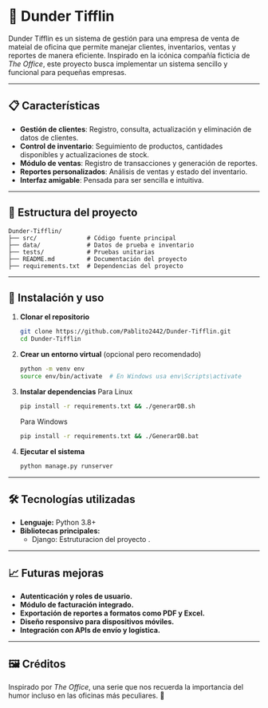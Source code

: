 
# 📝 Dunder Tifflin

Dunder Tifflin es un sistema de gestión para una empresa de venta de mateial de oficina que permite manejar clientes, inventarios, ventas y reportes de manera eficiente. Inspirado en la icónica compañía ficticia de *The Office*, este proyecto busca implementar un sistema sencillo y funcional para pequeñas empresas.

---

## 📋 Características

- **Gestión de clientes**: Registro, consulta, actualización y eliminación de datos de clientes.
- **Control de inventario**: Seguimiento de productos, cantidades disponibles y actualizaciones de stock.
- **Módulo de ventas**: Registro de transacciones y generación de reportes.
- **Reportes personalizados**: Análisis de ventas y estado del inventario.
- **Interfaz amigable**: Pensada para ser sencilla e intuitiva.

---

## 📂 Estructura del proyecto

```
Dunder-Tifflin/
├── src/              # Código fuente principal
├── data/             # Datos de prueba e inventario
├── tests/            # Pruebas unitarias
├── README.md         # Documentación del proyecto
├── requirements.txt  # Dependencias del proyecto
```

---

## 🚀 Instalación y uso

1. **Clonar el repositorio**  
   ```bash
   git clone https://github.com/Pablito2442/Dunder-Tifflin.git
   cd Dunder-Tifflin
   ```

2. **Crear un entorno virtual** (opcional pero recomendado)  
   ```bash
   python -m venv env
   source env/bin/activate  # En Windows usa env\Scripts\activate
   ```

3. **Instalar dependencias**
   Para Linux
   ```bash
   pip install -r requirements.txt && ./generarDB.sh
   ```
   Para Windows
   ```bash
   pip install -r requirements.txt && ./GenerarDB.bat
   ```

5. **Ejecutar el sistema**  
   ```bash
   python manage.py runserver
   ```

---

## 🛠️ Tecnologías utilizadas

- **Lenguaje:** Python 3.8+
- **Bibliotecas principales:**
  - Django: Estruturacion del proyecto .

---

## 📈 Futuras mejoras

- **Autenticación y roles de usuario.**
- **Módulo de facturación integrado.**
- **Exportación de reportes a formatos como PDF y Excel.**
- **Diseño responsivo para dispositivos móviles.**
- **Integración con APIs de envío y logística.**

---

## 🖼️ Créditos

Inspirado por *The Office*, una serie que nos recuerda la importancia del humor incluso en las oficinas más peculiares. 🎉  
